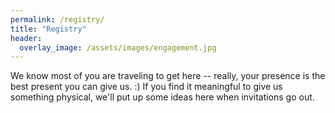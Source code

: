 ```yaml
---
permalink: /registry/
title: "Registry"
header:
  overlay_image: /assets/images/engagement.jpg
---
```


We know most of you are traveling to get here -- really, your presence is the best present you can give us. :)  If you find it meaningful to give us something physical, we'll put up some ideas here when invitations go out.
